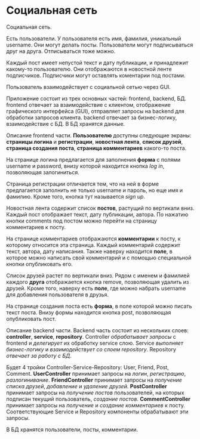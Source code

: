 # Социальная сеть

Социальная сеть.

Есть пользователи. У пользователя есть имя, фамилия, уникальный username. Они могут делать посты. Пользователи могут подписываться друг на друга. Отписываться тоже можно.

Каждый пост имеет непустой текст и дату публикации, и принадлежит какому-то пользователю. Они отображаются в новостной ленте подписчиков. Подписчики могут оставлять коментарии под постами.

Пользователь взаимодействует с социальной сетью через GUI.

Приложение состоит из трех основных частей: frontend, backend, БД. frontend отвечает за взаимодействие с клиентом, отображение графического интерфейса (GUI), отправляет запросы на backend для обработки запросов клиента. backend отвечает за бизнес-логику, взаимодействие с БД. В БД хранятся данные.

Описание frontend части.
**Пользователю** доступны следующие экраны: **страницы логина** и **регистрации**, **новостная лента**, **список друзей**, **страница создания поста**, **страница комментариев** какого-то поста.

На странице логина предлагается для заполнения **форма** с полями username и password, внизу которой находится кнопка *log in*, позволяющая залогиниться.

Страница регистрации отличается тем, что на ней в форме предлагается заполнить не только username и пароль, но еще имя и фамилию. Кроме того, кнопка тут называется *sign up*.

Новостная лента содержит список **постов**, растущий по вертикали вниз. Каждый пост отображает текст, дату публикации, автора. По нажатию кнопки comments под постом можно перейти на страницу комментариев к посту.

На странице комментариев отображаются **комментарии** к посту, к которому относится эта страница. Каждый комментарий содержит текст, автора, дату написания. Также наверху находится **поле**, в которое можно написать свой комментарий и с помощью специальной кнопки опубликовать его.

Список друзей растет по вертикали вниз. Рядом с именем и фамилией каждого **друга** отображается кнопка remove, позволяющая удалить из друзей. Кроме того, наверху есть **поле**, где можно набрать username для добавления пользователя в друзья.

На странице создания поста есть **форма**, в поле которой можно писать текст поста.
Внизу формы находится кнопка post, позволяющая опубликовать пост.

Описание backend части.
Backend часть состоит из нескольких слоев: **controller**, **service**, **repository**. Controller *обрабатывает запросы* с frontend и *делегирует* их обработку service слою. Service *выполняет бизнес-логику* и *взаимодействует со слоем repository*. Repository *отвечает за работу с БД*.

Будет 4 тройки Controller-Service-Repository: User, Friend, Post, Comment. **UserController** принимает запросы на *логин*, *регистрацию*,
*разлогинивание*. **FriendController** принимает запросы на *получение списка друзей*, *добавление* и *удаление друзей*. **PostController** принимает запросы на
*получение постов* пользователей, на которых подписан текущий пользователь, *создание постов*. **CommentController** принимает запросы на *получение* и *создание* *комментариев* к посту.
Соответствующие Service и Repository компоненты обрабатывают эти запросы.

В БД хранятся пользователи, посты, комментарии.